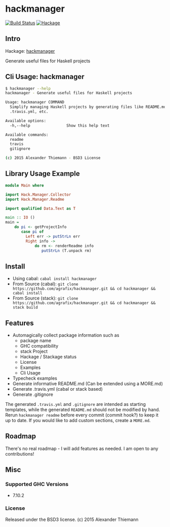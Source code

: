 hackmanager
=====

[![Build Status](https://travis-ci.org/agrafix/hackmanager.svg)](https://travis-ci.org/agrafix/hackmanager)
[![Hackage](https://img.shields.io/hackage/v/hackmanager.svg)](http://hackage.haskell.org/package/hackmanager)

## Intro

Hackage: [hackmanager](http://hackage.haskell.org/package/hackmanager)

Generate useful files for Haskell projects

## Cli Usage: hackmanager

```sh
$ hackmanager --help
hackmanager - Generate useful files for Haskell projects

Usage: hackmanager COMMAND
  Simplify managing Haskell projects by generating files like README.md,
  .travis.yml, etc.

Available options:
  -h,--help                Show this help text

Available commands:
  readme                   
  travis                   
  gitignore                

(c) 2015 Alexander Thiemann - BSD3 License

```

## Library Usage Example

```haskell
module Main where

import Hack.Manager.Collector
import Hack.Manager.Readme

import qualified Data.Text as T

main :: IO ()
main =
    do pi <- getProjectInfo
       case pi of
         Left err -> putStrLn err
         Right info ->
             do rm <- renderReadme info
                putStrLn (T.unpack rm)

```

## Install

* Using cabal: `cabal install hackmanager`
* From Source (cabal): `git clone https://github.com/agrafix/hackmanager.git && cd hackmanager && cabal install`
* From Source (stack): `git clone https://github.com/agrafix/hackmanager.git && cd hackmanager && stack build`

## Features

* Automagically collect package information such as
	* package name
	* GHC compatibility
	* stack Project
	* Hackage / Stackage status
	* License
	* Examples
	* Cli Usage
* Typecheck examples
* Generate informative README.md (Can be extended using a MORE.md)
* Generate .travis.yml (cabal or stack based)
* Generate .gitignore

The generated `.travis.yml` and `.gitignore` are intended as starting templates, while the generated `README.md` should not be modified by hand. Rerun `hackmanager readme` before every commit (commit hook?) to keep it up to date. If you would like to add custom sections, create a `MORE.md`.

## Roadmap

There's no real roadmap - I will add features as needed. I am open to any contributions!

## Misc

### Supported GHC Versions

* 7.10.2

### License

Released under the BSD3 license.
(c) 2015 Alexander Thiemann
